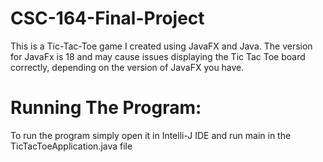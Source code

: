 # CSC-164-Final-Project
This is a Tic-Tac-Toe game I created using JavaFX and Java.
The version for JavaFx is 18 and may cause issues displaying
the Tic Tac Toe board correctly, depending on the version of
JavaFX you have.

# Running The Program:
To run the program simply open it in Intelli-J 
IDE and run main in the TicTacToeApplication.java file
